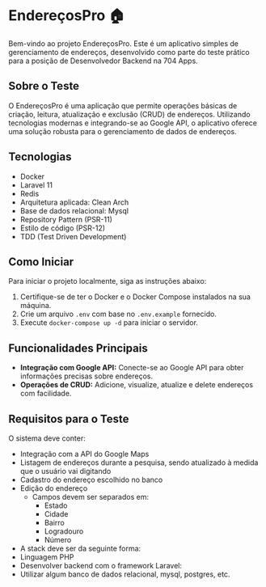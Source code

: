 # EndereçosPro 🏠

Bem-vindo ao projeto EndereçosPro. 
Este é um aplicativo simples de gerenciamento de endereços, desenvolvido como parte do teste prático para a posição de Desenvolvedor Backend na 704 Apps.

## Sobre o Teste

O EndereçosPro é uma aplicação que permite operações básicas de criação, leitura, atualização e exclusão (CRUD) de endereços. Utilizando tecnologias modernas e integrando-se ao Google API, o aplicativo oferece uma solução robusta para o gerenciamento de dados de endereços.

## Tecnologias

- Docker
- Laravel 11
- Redis
- Arquitetura aplicada: Clean Arch
- Base de dados relacional: Mysql
- Repository Pattern (PSR-11)
- Estilo de código (PSR-12)
- TDD (Test Driven Development)

## Como Iniciar

Para iniciar o projeto localmente, siga as instruções abaixo:

1. Certifique-se de ter o Docker e o Docker Compose instalados na sua máquina.
2. Crie um arquivo `.env` com base no `.env.example` fornecido.
3. Execute `docker-compose up -d` para iniciar o servidor.

## Funcionalidades Principais

- **Integração com Google API:** Conecte-se ao Google API para obter informações precisas sobre endereços.
- **Operações de CRUD:** Adicione, visualize, atualize e delete endereços com facilidade.

## Requisitos para o Teste

O sistema deve conter:
- Integração com a API do Google Maps
- Listagem de endereços durante a pesquisa, sendo atualizado à medida que o usuário
  vai digitando
- Cadastro do endereço escolhido no banco
- Edição do endereço
  - Campos devem ser separados em:
    - Estado
    - Cidade
    - Bairro
    - Logradouro
    - Número
- A stack deve ser da seguinte forma:
- Linguagem PHP
- Desenvolver backend com o framework Laravel:
- Utilizar algum banco de dados relacional, mysql, postgres, etc.
